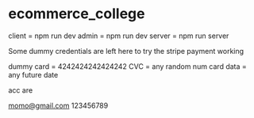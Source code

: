 # ecommerce_college

client = npm run dev
admin = npm run dev
server = npm run server

Some dummy credentials are left here to try the stripe payment working

dummy card = 4242424242424242
CVC = any random num
card data = any future date

acc are

momo@gmail.com
123456789
